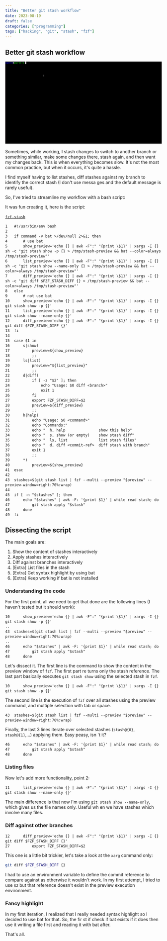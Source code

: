 ```yaml
---
title: "Better git stash workflow"
date: 2023-08-19
draft: false
categories: ["programming"]
tags: ["hacking", "git", "stash", "fzf"]
---
```



## Better git stash workflow


![demo of how fzf-stash looks like](fzf-stash.gif)

Sometimes, while working, I stash changes to switch to another branch or
something similar, make some changes there, stash again, and then want my
changes back. This is when everything becomes slow. It's not the most common
practice, but when it occurs, it's quite a hassle.

I find myself having to list stashes, diff stashes against my branch to
identify the correct stash (I don't use messa ges and the default message is
rarely useful).

So, I've tried to streamline my workflow with a bash script:

It was fun creating it, here is the script:

[`fzf-stash`](https://github.com/asdf0x2199/dotfiles/blob/1b330ff87328993bf75e3a2f486f10a0e39a31ba/ubuntu/bin/fzf-stash)

```
1   #!/usr/bin/env bash
2
3   if command -v bat >/dev/null 2>&1; then
4       # use bat
5       show_preview='echo {} | awk -F":" "{print \$1}" | xargs -I {} sh -c "git stash show -p {} > /tmp/stash-preview && bat --color=always /tmp/stash-preview"'
6       list_preview='echo {} | awk -F":" "{print \$1}" | xargs -I {} sh -c "git stash show --name-only {} > /tmp/stash-preview && bat --color=always /tmp/stash-preview"'
7       diff_preview='echo {} | awk -F":" "{print \$1}" | xargs -I {} sh -c "git diff $FZF_STASH_DIFF {} > /tmp/stash-preview && bat --color=always /tmp/stash-preview"'
8   else
9       # not use bat
10      show_preview='echo {} | awk -F":" "{print \$1}" | xargs -I {} git stash show -p {}'
11      list_preview='echo {} | awk -F":" "{print \$1}" | xargs -I {} git stash show --name-only {}'
12      diff_preview='echo {} | awk -F":" "{print \$1}" | xargs -I {} git diff $FZF_STASH_DIFF {}'
13  fi
14
15  case $1 in
16      s|show)
17          preview=${show_preview}
18          ;;
19      ls|list)
20          preview="${list_preview}"
21          ;;
22      d|diff)
23          if [ -z "$2" ]; then
24              echo "Usage: $0 diff <branch>"
25              exit 1
26          fi
27          export FZF_STASH_DIFF=$2
28          preview=${diff_preview}
29          ;;
30      h|help)
31          echo "Usage: $0 <command>"
32          echo "Commands:"
33          echo "  h, help               show this help"
34          echo "  s, show (or empty)    show stash diff"
35          echo "  ls, list              list stash files"
36          echo "  d, diff <commit-ref>  diff stash with branch"
37          exit 1
38          ;;
39      *)
40          preview=${show_preview}
41  esac
42
43  stashes=$(git stash list | fzf --multi --preview "$preview" --preview-window=right:70%:wrap)
44
45  if [ -n "$stashes" ]; then
46      echo "$stashes" | awk -F: '{print $1}' | while read stash; do
47          git stash apply "$stash"
48      done
49  fi

```


## Dissecting the script

The main goals are:

1. Show the content of stashes interactively
2. Apply stashes interactively
3. Diff against branches interactively
4. [Extra] List files in the stash
5. [Extra] Get syntax highlight by using bat
6. [Extra] Keep working if bat is not installed

### Understanding the code

For the first point, all we need to get that done are the following lines (I
haven't tested but it should work):


```
10      show_preview='echo {} | awk -F":" "{print \$1}" | xargs -I {} git stash show -p {}'
..
43  stashes=$(git stash list | fzf --multi --preview "$preview" --preview-window=right:70%:wrap)
..
46      echo "$stashes" | awk -F: '{print $1}' | while read stash; do
47          git stash apply "$stash"
48      done
```

Let's dissect it. The first line is the command to show the content in the preview window of `fzf`. The first part re
turns only the stash reference. The last part basically executes `git stash show` using the selected stash in `fzf`.

```
10      show_preview='echo {} | awk -F":" "{print \$1}" | xargs -I {} git stash show -p {}'
```

The second line is the execution of `fzf` over all stashes using the preview command, and multiple selection with tab
 or space.

```
43  stashes=$(git stash list | fzf --multi --preview "$preview" --preview-window=right:70%:wrap)
```

Finally, the last 3 lines iterate over selected stashes (`stash@{0}`, `stash@{1}`,...) applying them. Easy peasy, isn
't it?

```
46      echo "$stashes" | awk -F: '{print $1}' | while read stash; do
47          git stash apply "$stash"
48      done
```

### Listing files

Now let's add more functionality, point 2:

```
11      list_preview='echo {} | awk -F":" "{print \$1}" | xargs -I {} git stash show --name-only {}'
```

The main difference is that now I'm using `git stash show --name-only`, which
gives us the file names only. Useful wh en we have stashes which involve many
files.


### Diff against other branches

```
12      diff_preview='echo {} | awk -F":" "{print \$1}" | xargs -I {} git diff $FZF_STASH_DIFF {}'
27          export FZF_STASH_DIFF=$2
```

This one is a little bit trickier, let's take a look at the `xarg` command
only:

```bash
git diff $FZF_STASH_DIFF {}
```

I had to use an environment variable to define the commit reference to compare
against as otherwise it wouldn't work. In my first attempt, I tried to use `$2`
but that reference doesn't exist in the preview execution environment.

### Fancy highlight


In my first iteration, I realized that I really needed syntax highlight so I
decided to use bat for that. So, the fir st if check if bat exists if it does
then use it writing a file first and reading it with bat after.


That's all.
